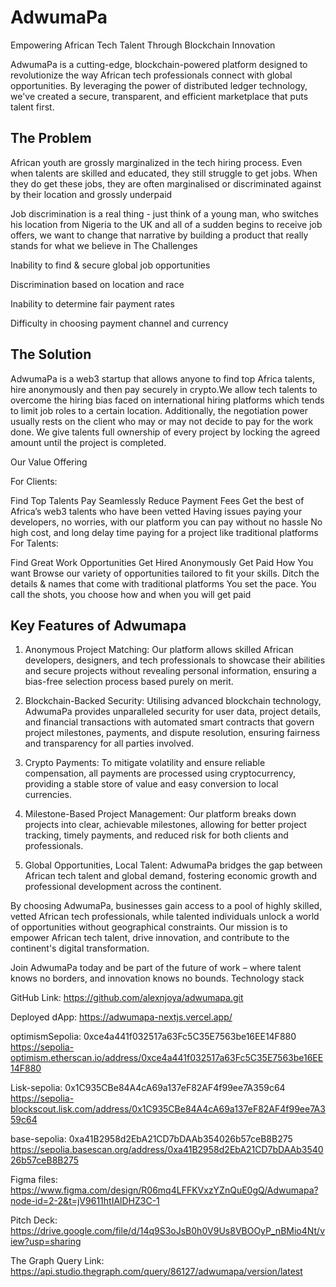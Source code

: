 # AdwumaPa
Empowering African Tech Talent Through Blockchain Innovation

AdwumaPa is a cutting-edge, blockchain-powered platform designed to revolutionize the way African tech professionals connect with global opportunities. By leveraging the power of distributed ledger technology, we've created a secure, transparent, and efficient marketplace that puts talent first.


## The Problem

African youth are grossly marginalized in the tech hiring process. Even when talents are skilled and educated, they still struggle to get jobs. When they do get these jobs, they are often marginalised or discriminated against by their location and grossly underpaid 

Job discrimination is a real thing - just think of a young man, who switches his location from Nigeria to the UK and  all of a sudden begins to receive job offers, we want to change that narrative by building a product that really stands for what we believe in The Challenges 

Inability to find & secure global job opportunities

Discrimination based on location and race 

Inability to determine fair payment rates 

Difficulty in choosing payment channel and currency 



## The Solution 

AdwumaPa is a web3 startup that allows anyone to find top Africa talents, hire anonymously and then pay securely in crypto.We allow tech talents to overcome the hiring bias faced on international hiring platforms which tends to limit job roles to a certain location. Additionally, the negotiation power usually rests on the client who may or may not decide to pay for the work done. We give  talents full ownership of every project by locking the agreed amount until the project is completed. 

Our Value Offering 

For Clients: 

Find Top Talents 
Pay Seamlessly 
Reduce Payment Fees
Get the best of Africa’s web3 talents who have been vetted 
Having issues paying your developers, no worries, with our platform you can pay without no hassle No high cost, and long delay time paying for a project like traditional platforms 
For Talents: 

Find Great Work Opportunities 
Get Hired Anonymously 
Get Paid How You want
Browse our variety of opportunities tailored to fit your skills. Ditch the details & names that come with traditional platforms 
You set the pace. You call the shots, you choose how and when you will get paid


## Key Features of Adwumapa

1. Anonymous Project Matching: Our platform allows skilled African developers, designers, and tech professionals to showcase their abilities and secure projects without revealing personal information, ensuring a bias-free selection process based purely on merit.

2. Blockchain-Backed Security: Utilising advanced blockchain technology, AdwumaPa provides unparalleled security for user data, project details, and financial transactions with automated smart contracts that govern project milestones, payments, and dispute resolution, ensuring fairness and transparency for all parties involved.

3. Crypto Payments: To mitigate volatility and ensure reliable compensation, all payments are processed using cryptocurrency, providing a stable store of value and easy conversion to local currencies.

4. Milestone-Based Project Management: Our platform breaks down projects into clear, achievable milestones, allowing for better project tracking, timely payments, and reduced risk for both clients and professionals.

5. Global Opportunities, Local Talent: AdwumaPa bridges the gap between African tech talent and global demand, fostering economic growth and professional development across the continent.




By choosing AdwumaPa, businesses gain access to a pool of highly skilled, vetted African tech professionals, while talented individuals unlock a world of opportunities without geographical constraints. Our mission is to empower African tech talent, drive innovation, and contribute to the continent's digital transformation.

Join AdwumaPa today and be part of the future of work – where talent knows no borders, and innovation knows no bounds.
Technology stack

GitHub Link: https://github.com/alexnjoya/adwumapa.git



Deployed dApp: https://adwumapa-nextjs.vercel.app/



optimismSepolia: 0xce4a441f032517a63Fc5C35E7563be16EE14F880 
https://sepolia-optimism.etherscan.io/address/0xce4a441f032517a63Fc5C35E7563be16EE14F880



Lisk-sepolia: 0x1C935CBe84A4cA69a137eF82AF4f99ee7A359c64
https://sepolia-blockscout.lisk.com/address/0x1C935CBe84A4cA69a137eF82AF4f99ee7A359c64



base-sepolia: 0xa41B2958d2EbA21CD7bDAAb354026b57ceB8B275
https://sepolia.basescan.org/address/0xa41B2958d2EbA21CD7bDAAb354026b57ceB8B275 


Figma files: https://www.figma.com/design/R06mq4LFFKVxzYZnQuE0gQ/Adwumapa?node-id=2-2&t=jV9611htIAlDHZ3C-1 



Pitch Deck: https://drive.google.com/file/d/14q9S3oJsB0h0V9Us8VBOOyP_nBMio4Nt/view?usp=sharing 



The Graph Query Link: https://api.studio.thegraph.com/query/86127/adwumapa/version/latest 
